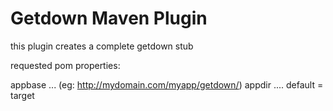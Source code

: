 # Getdown Maven Plugin 

this plugin creates a complete getdown stub 

requested pom properties: 

appbase ... (eg: http://mydomain.com/myapp/getdown/)
appdir .... default = target

 
